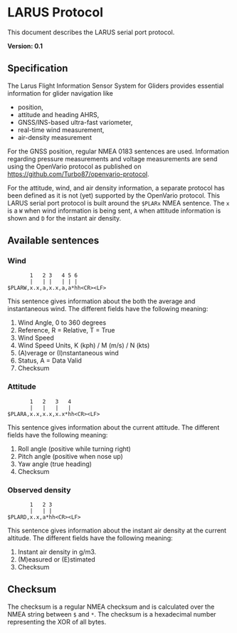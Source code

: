 # LARUS Protocol

This document describes the LARUS serial port protocol.

**Version: 0.1**

## Specification

The Larus Flight Information Sensor System for Gliders provides essential information for glider navigation like

- position,
- attitude and heading AHRS,
- GNSS/INS-based ultra-fast variometer,
- real-time wind measurement,
- air-density measurement

For the GNSS position, regular NMEA 0183 sentences are used. Information regarding pressure measurements and voltage measurements are send using the OpenVario protocol as published on https://github.com/Turbo87/openvario-protocol.

For the attitude, wind, and air density information, a separate protocol has been defined as it is not (yet) supported by the OpenVario protocol. This LARUS serial port protocol is built around the `$PLARx` NMEA sentence. The `x` is a `W` when wind information is being sent, `A` when attitude information is shown and `D` for the instant air density.

## Available sentences

### Wind

           1   2 3   4 5 6
           |   | |   | | |
    $PLARW,x.x,a,x.x,a,a*hh<CR><LF>
    
This sentence gives information about the both the average and instantaneous wind. The different fields have the following meaning:
 
  1) Wind Angle, 0 to 360 degrees
  2) Reference, R = Relative, T = True
  3) Wind Speed
  4) Wind Speed Units, K (kph) / M (m/s) / N (kts)
  5) (A)verage or (I)nstantaneous wind
  6) Status, A = Data Valid
  7) Checksum

### Attitude

           1   2   3   4
           |   |   |   |  
    $PLARA,x.x,x.x,x.x*hh<CR><LF>

This sentence gives information about the current attitude. The different fields have the following meaning:

  1) Roll angle (positive while turning right)
  2) Pitch angle (positive when nose up)
  3) Yaw angle (true heading)
  4) Checksum

### Observed density

           1   2 3
           |   | |  
    $PLARD,x.x,a*hh<CR><LF>

This sentence gives information about the instant air density at the current altitude. The different fields have the following meaning:

  1) Instant air density in g/m3.
  2) (M)easured or (E)stimated
  3) Checksum

## Checksum

The checksum is a regular NMEA checksum and is calculated over the NMEA string between `$` and `*`. The checksum is a hexadecimal number representing the XOR of all bytes.
